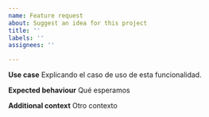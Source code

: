 ```yaml
---
name: Feature request
about: Suggest an idea for this project
title: ''
labels: ''
assignees: ''

---
```


**Use case**
Explicando el caso de uso de esta funcionalidad.

**Expected behaviour**
Qué esperamos

**Additional context**
Otro contexto
